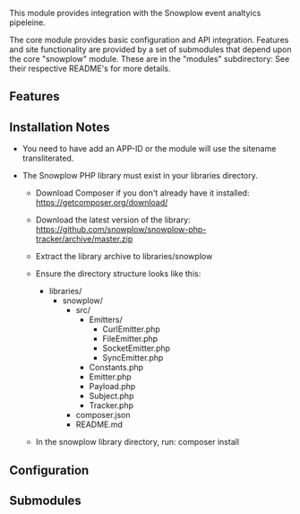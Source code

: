 This module provides integration with the Snowplow event analtyics pipeleine.

The core module provides basic configuration and API integration. Features and
site functionality are provided by a set of submodules that depend upon the core
"snowplow" module. These are in the "modules" subdirectory: See their
respective README's for more details.

## Features

## Installation Notes
  * You need to have add an APP-ID or the module will use the sitename transliterated.

  * The Snowplow PHP library must exist in your libraries directory.

      - Download Composer if you don't already have it installed:
        https://getcomposer.org/download/

      - Download the latest version of the library:
        https://github.com/snowplow/snowplow-php-tracker/archive/master.zip

      - Extract the library archive to libraries/snowplow

      - Ensure the directory structure looks like this:

        - libraries/
          - snowplow/
            - src/
              - Emitters/
                - CurlEmitter.php
                - FileEmitter.php
                - SocketEmitter.php
                - SyncEmitter.php
              - Constants.php
              - Emitter.php
              - Payload.php
              - Subject.php
              - Tracker.php
            - composer.json
            - README.md

      - In the snowplow library directory, run:
        composer install

## Configuration

## Submodules

